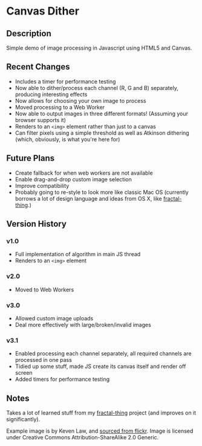 # Canvas Dither

## Description
Simple demo of image processing in Javascript using HTML5 and Canvas.

## Recent Changes
- Includes a timer for performance testing
- Now able to dither/process each channel (R, G and B) separately, producing interesting effects
- Now allows for choosing your own image to process
- Moved processing to a Web Worker
- Now able to output images in three different formats! (Assuming your browser supports it)
- Renders to an `<img>` element rather than just to a canvas
- Can filter pixels using a simple threshold as well as Atkinson dithering (which, obviously, is what you're here for)

## Future Plans
- Create fallback for when web workers are not available
- Enable drag-and-drop custom image selection
- Improve compatibility
- Probably going to re-style to look more like classic Mac OS (currently borrows a lot of design language and ideas from OS X, like [fractal-thing](https://github.com/geoffstokes/fractal-thing).)

## Version History
### v1.0
- Full implementation of algorithm in main JS thread
- Renders to an `<img>` element

### v2.0
- Moved to Web Workers

### v3.0
- Allowed custom image uploads
- Deal more effectively with large/broken/invalid images

### v3.1
- Enabled processing each channel separately, all required channels are processed in one pass
- Tidied up some stuff, made JS create its canvas itself and render off screen
- Added timers for performance testing

## Notes
Takes a lot of learned stuff from my [fractal-thing](https://github.com/ticky/fractal-thing) project (and improves on it significantly).

Example image is by Keven Law, and [sourced from flickr](http://www.flickr.com/photos/kevenlaw/2308263346/). Image is licensed under Creative Commons Attribution-ShareAlike 2.0 Generic.
